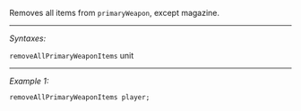 Removes all items from `primaryWeapon`, except magazine.


---
*Syntaxes:*

`removeAllPrimaryWeaponItems` unit

---
*Example 1:*

```sqf
removeAllPrimaryWeaponItems player;
```